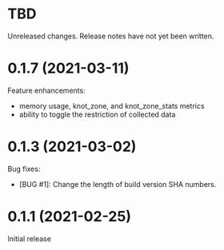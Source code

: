 # TBD

Unreleased changes. Release notes have not yet been written.

# 0.1.7 (2021-03-11)

Feature enhancements:

- memory usage, knot_zone, and knot_zone_stats metrics
- ability to toggle the restriction of collected data


# 0.1.3 (2021-03-02)

Bug fixes:

- [BUG #1]: Change the length of build version SHA numbers.


# 0.1.1 (2021-02-25)

Initial release
